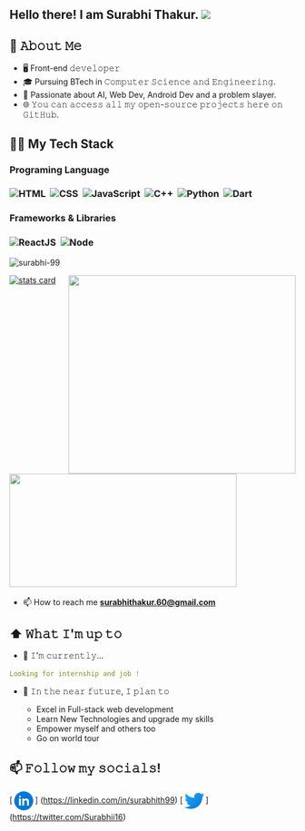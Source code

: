 

<!--
**surabhi-99/surabhi-99** is a ✨ _special_ ✨ repository because its `README.md` (this file) appears on your GitHub profile.
-->


<h2> Hello there! I am Surabhi Thakur. <img src="https://media4.giphy.com/media/kBZ212yGzFaxgkSIKW/giphy.gif" width="50"></h2>

## :book: 𝙰𝚋𝚘𝚞𝚝 𝙼𝚎

- 🖥 Front-end 𝚍𝚎𝚟𝚎𝚕𝚘𝚙𝚎𝚛
- 🎓 Pursuing BTech in 𝙲𝚘𝚖𝚙𝚞𝚝𝚎𝚛 𝚂𝚌𝚒𝚎𝚗𝚌𝚎 𝚊𝚗𝚍 𝙴𝚗𝚐𝚒𝚗𝚎𝚎𝚛𝚒𝚗𝚐.
- 🎲 Passionate about AI, Web Dev, Android Dev and a problem slayer.
- 🌐 𝚈𝚘𝚞 𝚌𝚊𝚗 𝚊𝚌𝚌𝚎𝚜𝚜 𝚊𝚕𝚕 𝚖𝚢 𝚘𝚙𝚎𝚗-𝚜𝚘𝚞𝚛𝚌𝚎 𝚙𝚛𝚘𝚓𝚎𝚌𝚝𝚜 𝚑𝚎𝚛𝚎 𝚘𝚗 𝙶𝚒𝚝𝙷𝚞𝚋.

## 👩‍💻 My Tech Stack


<div align="left">
<h3>Programing Language<h3>
<img width="55" src="https://cdn.svgporn.com/logos/html-5.svg"  alt="HTML" title="HTML"/>&nbsp;
<img width="55" src="https://cdn.svgporn.com/logos/css-3.svg" alt="CSS" title="CSS"/>&nbsp;
<img width="55" src="https://cdn.svgporn.com/logos/javascript.svg" alt="JavaScript" title="JavaScript"/>&nbsp;
<img width="55" src="https://cdn.svgporn.com/logos/c-plusplus.svg" alt="C++" title="c++"/>&nbsp;
<img width="55" src="https://cdn.svgporn.com/logos/python.svg" alt="Python" title="Python"/>&nbsp;
<img width="55" src="https://cdn.svgporn.com/logos/dart.svg" alt="Dart" title="Dart"/>&nbsp;
</div>

<div align="left">
<h3>Frameworks & Libraries<h3>
<!-- <img width="55" src="https://www.vectorlogo.zone/logos/mongodb/mongodb-icon.svg" alt="MongoDB" title="MongoDB"/>&nbsp; -->
<img width="55" src="https://cdn.svgporn.com/logos/react.svg" alt="ReactJS" title="ReactJS"/>&nbsp;
<img width="55" src="https://cdn.svgporn.com/logos/nodejs-icon.svg" alt="Node" title="Node"/>

</div>

  
<p align="left"> <img src="https://komarev.com/ghpvc/?username=surabhi-99&label=Profile%20views&color=0e75b6&style=flat" alt="surabhi-99" /> </p>

<p>
<a align= "center" href="https://github.com/surabhi-99">
<img alt= "stats card" height="200px" width="400" src="https://github-readme-streak-stats.herokuapp.com/?user=surabhi-99&theme=radical">
<img align="right" height="350" width="400" src="https://cdn.dribbble.com/users/2238041/screenshots/4763918/working.gif" /> </a>
</p>

<img height="200px" width="400" src="https://github-readme-stats.vercel.app/api?username=surabhi-99&count_private=true&theme=radical&show_icons=true" />

- 📫 How to reach me **surabhithakur.60@gmail.com**
<!-- <p align="left"> <a href="https://twitter.com/" target="blank"><img src="https://img.shields.io/twitter/follow/surabhi?logo=twitter&style=for-the-badge" alt="surabhi" /></a> </p> -->
  
 
## ⬆ 𝚆𝚑𝚊𝚝 𝙸'𝚖 𝚞𝚙 𝚝𝚘

- 🔨 𝙸'𝚖 𝚌𝚞𝚛𝚛𝚎𝚗𝚝𝚕𝚢...

```yaml
𝙻𝚘𝚘𝚔𝚒𝚗𝚐 𝚏𝚘𝚛 internship and 𝚓𝚘𝚋 !
```

- 🎯 𝙸𝚗 𝚝𝚑𝚎 𝚗𝚎𝚊𝚛 𝚏𝚞𝚝𝚞𝚛𝚎, 𝙸 𝚙𝚕𝚊𝚗 𝚝𝚘

  - Excel in Full-stack web development
  - Learn New Technologies and upgrade my skills
  - Empower myself and others too
  - Go on world tour
  

 

## 📫 𝙵𝚘𝚕𝚕𝚘𝚠 𝚖𝚢 𝚜𝚘𝚌𝚒𝚊𝚕𝚜!

 
  [<img src="https://github.com/l-fifa-l/l-fifa-l/blob/main/icons/socials/linkedin-circled.png" height="40em" align="center" alt="Follow on LinkedIn" title="Follow"/>]
  (https://linkedin.com/in/surabhith99)
  [<img src="https://github.com/l-fifa-l/l-fifa-l/blob/main/icons/socials/twitter.png" height="40em" align="center" alt="Follow on Twitter" title="Follow on Twitter"/>]
  (https://twitter.com/Surabhii16)
  


